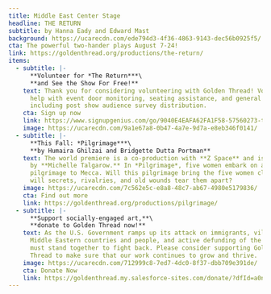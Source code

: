 ```yaml
---
title: Middle East Center Stage
headline: THE RETURN
subtitle: by Hanna Eady and Edward Mast
background: https://ucarecdn.com/ede794d3-4f36-4863-9143-dec56b0925f5/
cta: The powerful two-hander plays August 7-24!
link: https://goldenthread.org/productions/the-return/
items:
  - subtitle: |-
      **V﻿olunteer for *The Return***\
      **a﻿nd See the Show For Free!**
    text: Thank you for considering volunteering with Golden Thread! Volunteers and
      help with event door monitoring, seating assistance, and general support
      including post show audience survey distribution.
    cta: Sign up now
    link: https://www.signupgenius.com/go/9040E4EAFA62FA1F58-57560273-the#/
    image: https://ucarecdn.com/9a1e67a8-0b47-4a7e-9d7a-e8eb346f0141/
  - subtitle: |-
      **This Fall: *Pilgrimage***\
      **b﻿y Humaira Ghilzai and Bridgette Dutta Portman**
    text: T﻿he world premiere is a co-production with **Z Space** and is d﻿irected
      by **Michelle Talgarow.** In *Pilgrimage*, five women embark on a
      pilgrimage to Mecca. Will this pilgrimage bring the five women closer, or
      will secrets, rivalries, and old wounds tear them apart?
    image: https://ucarecdn.com/7c562e5c-e8a8-48c7-ab67-4980e5179836/
    cta: Find out more
    link: https://goldenthread.org/productions/pilgrimage/
  - subtitle: |-
      **S﻿upport socially-engaged art,**\
      **d﻿onate to Golden Thread now!**
    text: A﻿s the U.S. Government ramps up its attack on immigrants, vilification of
      Middle Eastern countries and people, and a﻿ctive defunding of the Arts, we
      must stand together to fight back. Please consider supporting Golden
      Thread to make sure that our work continues to grow and thrive.
    image: https://ucarecdn.com/712999c8-7ed7-4dc0-8f37-dbb709e391de/
    cta: Donate Now
    link: https://goldenthread.my.salesforce-sites.com/donate/?dfId=a0n3Z00000tn4RsQAI
---
```

